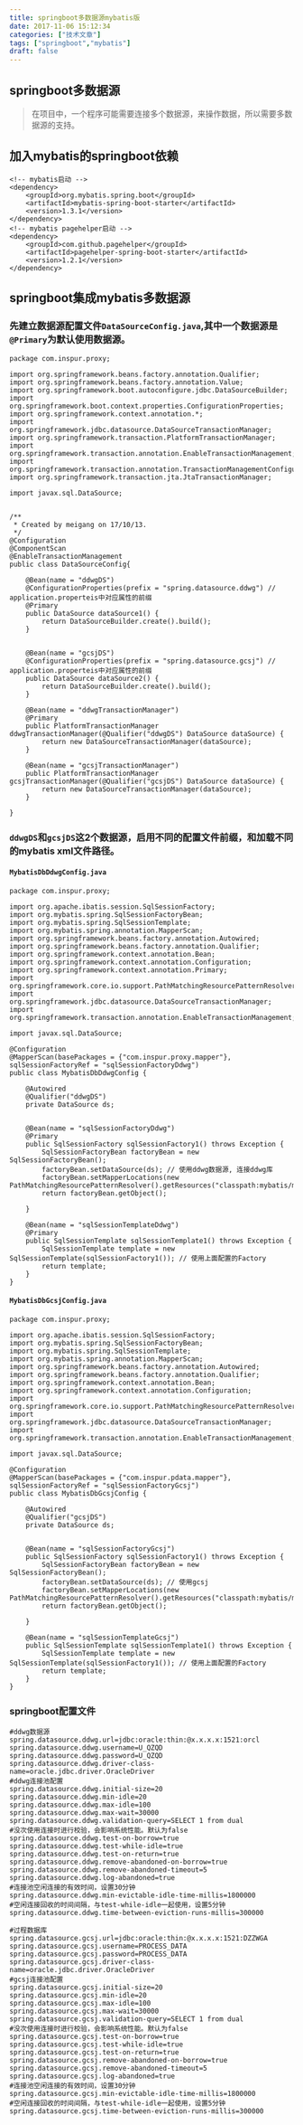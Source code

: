```yaml
---
title: springboot多数据源mybatis版
date: 2017-11-06 15:12:34
categories: ["技术文章"]
tags: ["springboot","mybatis"]
draft: false
---
```


## springboot多数据源
> 在项目中，一个程序可能需要连接多个数据源，来操作数据，所以需要多数据源的支持。

## 加入mybatis的springboot依赖

	
	<!-- mybatis启动 -->
	<dependency>
		<groupId>org.mybatis.spring.boot</groupId>
		<artifactId>mybatis-spring-boot-starter</artifactId>
		<version>1.3.1</version>
	</dependency>
	<!-- mybatis pagehelper启动 -->
	<dependency>
		<groupId>com.github.pagehelper</groupId>
		<artifactId>pagehelper-spring-boot-starter</artifactId>
		<version>1.2.1</version>
	</dependency>

## springboot集成mybatis多数据源
### 先建立数据源配置文件`DataSourceConfig.java`,其中一个数据源是`@Primary`为默认使用数据源。

	
	package com.inspur.proxy;

	import org.springframework.beans.factory.annotation.Qualifier;
	import org.springframework.beans.factory.annotation.Value;
	import org.springframework.boot.autoconfigure.jdbc.DataSourceBuilder;
	import org.springframework.boot.context.properties.ConfigurationProperties;
	import org.springframework.context.annotation.*;
	import org.springframework.jdbc.datasource.DataSourceTransactionManager;
	import org.springframework.transaction.PlatformTransactionManager;
	import org.springframework.transaction.annotation.EnableTransactionManagement;
	import org.springframework.transaction.annotation.TransactionManagementConfigurer;
	import org.springframework.transaction.jta.JtaTransactionManager;

	import javax.sql.DataSource;


	/**
	 * Created by meigang on 17/10/13.
	 */
	@Configuration
	@ComponentScan
	@EnableTransactionManagement
	public class DataSourceConfig{

	    @Bean(name = "ddwgDS")
	    @ConfigurationProperties(prefix = "spring.datasource.ddwg") // application.properteis中对应属性的前缀
	    @Primary
	    public DataSource dataSource1() {
	        return DataSourceBuilder.create().build();
	    }


	    @Bean(name = "gcsjDS")
	    @ConfigurationProperties(prefix = "spring.datasource.gcsj") // application.properteis中对应属性的前缀
	    public DataSource dataSource2() {
	        return DataSourceBuilder.create().build();
	    }

	    @Bean(name = "ddwgTransactionManager")
	    @Primary
	    public PlatformTransactionManager ddwgTransactionManager(@Qualifier("ddwgDS") DataSource dataSource) {
	        return new DataSourceTransactionManager(dataSource);
	    }

	    @Bean(name = "gcsjTransactionManager")
	    public PlatformTransactionManager gcsjTransactionManager(@Qualifier("gcsjDS") DataSource dataSource) {
	        return new DataSourceTransactionManager(dataSource);
	    }

	}

### `ddwgDS`和`gcsjDS`这2个数据源，启用不同的配置文件前缀，和加载不同的mybatis xml文件路径。
#### `MybatisDbDdwgConfig.java`

	package com.inspur.proxy;

	import org.apache.ibatis.session.SqlSessionFactory;
	import org.mybatis.spring.SqlSessionFactoryBean;
	import org.mybatis.spring.SqlSessionTemplate;
	import org.mybatis.spring.annotation.MapperScan;
	import org.springframework.beans.factory.annotation.Autowired;
	import org.springframework.beans.factory.annotation.Qualifier;
	import org.springframework.context.annotation.Bean;
	import org.springframework.context.annotation.Configuration;
	import org.springframework.context.annotation.Primary;
	import org.springframework.core.io.support.PathMatchingResourcePatternResolver;
	import org.springframework.jdbc.datasource.DataSourceTransactionManager;
	import org.springframework.transaction.annotation.EnableTransactionManagement;

	import javax.sql.DataSource;

	@Configuration
	@MapperScan(basePackages = {"com.inspur.proxy.mapper"}, sqlSessionFactoryRef = "sqlSessionFactoryDdwg")
	public class MybatisDbDdwgConfig {

	    @Autowired
	    @Qualifier("ddwgDS")
	    private DataSource ds;


	    @Bean(name = "sqlSessionFactoryDdwg")
	    @Primary
	    public SqlSessionFactory sqlSessionFactory1() throws Exception {
	        SqlSessionFactoryBean factoryBean = new SqlSessionFactoryBean();
	        factoryBean.setDataSource(ds); // 使用ddwg数据源, 连接ddwg库
	        factoryBean.setMapperLocations(new PathMatchingResourcePatternResolver().getResources("classpath:mybatis/mapper/ddwg/*.xml"));
	        return factoryBean.getObject();

	    }

	    @Bean(name = "sqlSessionTemplateDdwg")
	    @Primary
	    public SqlSessionTemplate sqlSessionTemplate1() throws Exception {
	        SqlSessionTemplate template = new SqlSessionTemplate(sqlSessionFactory1()); // 使用上面配置的Factory
	        return template;
	    }
	}

#### `MybatisDbGcsjConfig.java`


	package com.inspur.proxy;

	import org.apache.ibatis.session.SqlSessionFactory;
	import org.mybatis.spring.SqlSessionFactoryBean;
	import org.mybatis.spring.SqlSessionTemplate;
	import org.mybatis.spring.annotation.MapperScan;
	import org.springframework.beans.factory.annotation.Autowired;
	import org.springframework.beans.factory.annotation.Qualifier;
	import org.springframework.context.annotation.Bean;
	import org.springframework.context.annotation.Configuration;
	import org.springframework.core.io.support.PathMatchingResourcePatternResolver;
	import org.springframework.jdbc.datasource.DataSourceTransactionManager;
	import org.springframework.transaction.annotation.EnableTransactionManagement;

	import javax.sql.DataSource;

	@Configuration
	@MapperScan(basePackages = {"com.inspur.pdata.mapper"}, sqlSessionFactoryRef = "sqlSessionFactoryGcsj")
	public class MybatisDbGcsjConfig {

	    @Autowired
	    @Qualifier("gcsjDS")
	    private DataSource ds;


	    @Bean(name = "sqlSessionFactoryGcsj")
	    public SqlSessionFactory sqlSessionFactory1() throws Exception {
	        SqlSessionFactoryBean factoryBean = new SqlSessionFactoryBean();
	        factoryBean.setDataSource(ds); // 使用gcsj
	        factoryBean.setMapperLocations(new PathMatchingResourcePatternResolver().getResources("classpath:mybatis/mapper/gcsj/*.xml"));
	        return factoryBean.getObject();

	    }

	    @Bean(name = "sqlSessionTemplateGcsj")
	    public SqlSessionTemplate sqlSessionTemplate1() throws Exception {
	        SqlSessionTemplate template = new SqlSessionTemplate(sqlSessionFactory1()); // 使用上面配置的Factory
	        return template;
	    }
	}

### springboot配置文件


	
	#ddwg数据源
	spring.datasource.ddwg.url=jdbc:oracle:thin:@x.x.x.x:1521:orcl
	spring.datasource.ddwg.username=U_QZQD
	spring.datasource.ddwg.password=U_QZQD
	spring.datasource.ddwg.driver-class-name=oracle.jdbc.driver.OracleDriver
	#ddwg连接池配置
	spring.datasource.ddwg.initial-size=20
	spring.datasource.ddwg.min-idle=20
	spring.datasource.ddwg.max-idle=100
	spring.datasource.ddwg.max-wait=30000
	spring.datasource.ddwg.validation-query=SELECT 1 from dual
	#没次使用连接时进行校验，会影响系统性能。默认为false
	spring.datasource.ddwg.test-on-borrow=true
	spring.datasource.ddwg.test-while-idle=true
	spring.datasource.ddwg.test-on-return=true
	spring.datasource.ddwg.remove-abandoned-on-borrow=true
	spring.datasource.ddwg.remove-abandoned-timeout=5
	spring.datasource.ddwg.log-abandoned=true
	#连接池空闲连接的有效时间，设置30分钟
	spring.datasource.ddwg.min-evictable-idle-time-millis=1800000
	#空闲连接回收的时间间隔，与test-while-idle一起使用，设置5分钟
	spring.datasource.ddwg.time-between-eviction-runs-millis=300000

	#过程数据库
	spring.datasource.gcsj.url=jdbc:oracle:thin:@x.x.x.x:1521:DZZWGA
	spring.datasource.gcsj.username=PROCESS_DATA
	spring.datasource.gcsj.password=PROCESS_DATA
	spring.datasource.gcsj.driver-class-name=oracle.jdbc.driver.OracleDriver
	#gcsj连接池配置
	spring.datasource.gcsj.initial-size=20
	spring.datasource.gcsj.min-idle=20
	spring.datasource.gcsj.max-idle=100
	spring.datasource.gcsj.max-wait=30000
	spring.datasource.gcsj.validation-query=SELECT 1 from dual
	#没次使用连接时进行校验，会影响系统性能。默认为false
	spring.datasource.gcsj.test-on-borrow=true
	spring.datasource.gcsj.test-while-idle=true
	spring.datasource.gcsj.test-on-return=true
	spring.datasource.gcsj.remove-abandoned-on-borrow=true
	spring.datasource.gcsj.remove-abandoned-timeout=5
	spring.datasource.gcsj.log-abandoned=true
	#连接池空闲连接的有效时间，设置30分钟
	spring.datasource.gcsj.min-evictable-idle-time-millis=1800000
	#空闲连接回收的时间间隔，与test-while-idle一起使用，设置5分钟
	spring.datasource.gcsj.time-between-eviction-runs-millis=300000